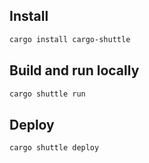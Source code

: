 ## Install

```sh
cargo install cargo-shuttle
```

## Build and run locally

```sh
cargo shuttle run
```

## Deploy

```sh
cargo shuttle deploy
```
